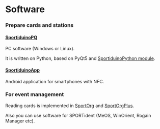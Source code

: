 # Software

### Prepare cards and stations

#### [SportiduinoPQ](https://github.com/sportiduino/SportiduinoPQ)

PC software (Windows or Linux).

It is written on Python, based on PyQt5 and [SportiduinoPython module](https://github.com/sportiduino/sportiduinoPython).

#### [SportiduinoApp](https://github.com/sportiduino/sportiduinoapp)

Android application for smartphones with NFC.

### For event management

Reading cards is implemented in [SportOrg](https://github.com/sportorg/pysport) and [SportOrgPlus](https://github.com/sembruk/sportorg-plus).

Also you can use software for SPORTident (MeOS, WinOrient, Rogain Manager etc).


